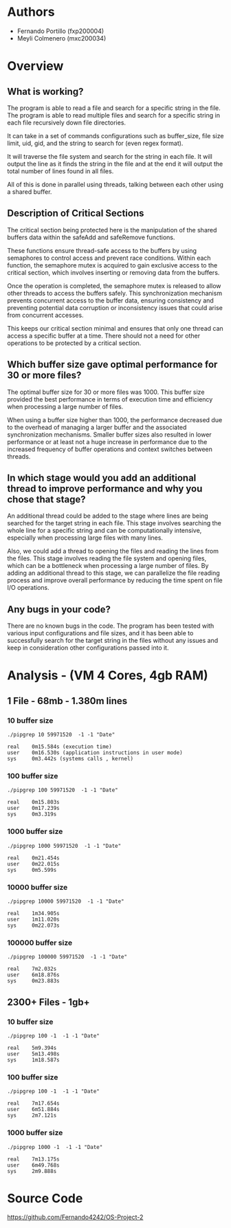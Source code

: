 # Authors
- Fernando Portillo (fxp200004)
- Meyli Colmenero (mxc200034)

# Overview

## What is working?
The program is able to read a file and search for a specific string in the file. The program is able to read multiple files and search for a specific string in each file recursively down file directories. 

It can take in a set of commands configurations such as buffer_size, file size limit, uid, gid, and the string to search for (even regex format).

It will traverse the file system and search for the string in each file. It will output the line as it finds the string in the file and at the end it will output the total number of lines found in all files.

All of this is done in parallel using threads, talking between each other using a shared buffer.

## Description of Critical Sections
The critical section being protected here is the manipulation of the shared buffers data within the safeAdd and safeRemove functions. 

These functions ensure thread-safe access to the buffers by using semaphores to control access and prevent race conditions. Within each function, the semaphore mutex is acquired to gain exclusive access to the critical section, which involves inserting or removing data from the buffers. 

Once the operation is completed, the semaphore mutex is released to allow other threads to access the buffers safely. This synchronization mechanism prevents concurrent access to the buffer data, ensuring consistency and preventing potential data corruption or inconsistency issues that could arise from concurrent accesses.

This keeps our critical section minimal and ensures that only one thread can access a specific buffer at a time. There should not a need for other operations to be protected by a critical section.

## Which buffer size gave optimal performance for 30 or more files?
The optimal buffer size for 30 or more files was 1000. This buffer size provided the best performance in terms of execution time and efficiency when processing a large number of files.

When using a buffer size higher than 1000, the performance decreased due to the overhead of managing a larger buffer and the associated synchronization mechanisms. Smaller buffer sizes also resulted in lower performance or at least not a huge increase in performance due to the increased frequency of buffer operations and context switches between threads.

## In which stage would you add an additional thread to improve performance and why you chose that stage?
An additional thread could be added to the stage where lines are being searched for the target string in each file. This stage involves searching the whole line for a specific string and can be computationally intensive, especially when processing large files with many lines.

Also, we could add a thread to opening the files and reading the lines from the files. This stage involves reading the file system and opening files, which can be a bottleneck when processing a large number of files. By adding an additional thread to this stage, we can parallelize the file reading process and improve overall performance by reducing the time spent on file I/O operations.

## Any bugs in your code?
There are no known bugs in the code. The program has been tested with various input configurations and file sizes, and it has been able to successfully search for the target string in the files without any issues and keep in consideration other configurations passed into it.

# Analysis - (VM 4 Cores, 4gb RAM)

## 1 File - 68mb - 1.380m lines

### 10 buffer size
`./pipgrep 10 59971520  -1 -1 "Date"`

```
real    0m15.584s (execution time)
user    0m16.530s (application instructions in user mode)
sys     0m3.442s (systems calls , kernel)
```

### 100 buffer size
`./pipgrep 100 59971520  -1 -1 "Date"`

```
real    0m15.803s
user    0m17.239s
sys     0m3.319s
```

### 1000 buffer size
`./pipgrep 1000 59971520  -1 -1 "Date"`

```
real    0m21.454s
user    0m22.015s
sys     0m5.599s
```

### 10000 buffer size
`./pipgrep 10000 59971520  -1 -1 "Date"`

```
real    1m34.905s 
user    1m11.020s 
sys     0m22.073s
```

### 100000 buffer size
`./pipgrep 100000 59971520  -1 -1 "Date"`

```
real    7m2.032s
user    6m18.876s
sys     0m23.883s
```

## 2300+ Files - 1gb+

### 10 buffer size
`./pipgrep 100 -1  -1 -1 "Date"`

```
real    5m9.394s
user    5m13.498s
sys     1m18.587s
```

### 100 buffer size
`./pipgrep 100 -1  -1 -1 "Date"`

```
real    7m17.654s
user    6m51.884s
sys     2m7.121s
```

### 1000 buffer size
`./pipgrep 1000 -1  -1 -1 "Date"`

```
real	7m13.175s
user	6m49.768s
sys	    2m9.888s
```

# Source Code
https://github.com/Fernando4242/OS-Project-2
